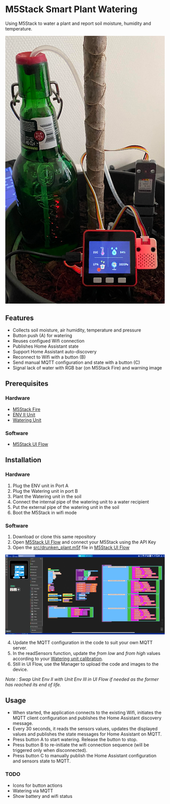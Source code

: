 # M5Stack Smart Plant Watering
Using M5Stack to water a plant and report soil moisture, humidity and temperature.

![M5Stack Smart Plant Watering](img/m5plant.png)

## Features
- Collects soil moisture, air humidity, temperature and pressure
- Button push (A) for watering
- Reuses configued Wifi connection
- Publishes Home Assistant state
- Support Home Assistant auto-discovery
- Reconnect to Wifi with a button (B)
- Send manual MQTT configuration and state with a button (C)
- Signal lack of water with RGB bar (on M5Stack Fire) and warning image

## Prerequisites
### Hardware
- [M5Stack Fire](https://shop.m5stack.com/products/fire-iot-development-kit)
- [ENV II Unit](https://shop.m5stack.com/products/env-ii-unit)
- [Watering Unit](https://shop.m5stack.com/products/watering-unit-with-mositure-sensor-and-pump)

### Software
- [M5Stack UI Flow](https://flow.m5stack.com/)

## Installation
### Hardware
1. Plug the ENV unit in Port A
2. Plug the Watering unit in port B
3. Plant the Watering unit in the soil
4. Connect the internal pipe of the watering unit to a water recipient
5. Put the external pipe of the watering unit in the soil
6. Boot the M5Stack in wifi mode

### Software
1. Download or clone this same repository
2. Open [M5Stack UI Flow](https://flow.m5stack.com/) and connect your M5Stack using the API Key
3. Open the [src/drunken_plant.m5f](src/drunken_plant.m5f) file in [M5Stack UI Flow](https://flow.m5stack.com/)

![M5Stack UI Flow Smart Plant Watering](img/code.png)

4. Update the MQTT configuration in the code to suit your own MQTT server.
5. In the readSensors function, update the *from low* and *from high* values according to your [Watering unit calibration](https://makersportal.com/blog/2020/5/26/capacitive-soil-moisture-calibration-with-arduino).
6. Still in UI Flow, use the Manager to upload the code and images to the device.

_Note : Swap Unit Env II with Unit Env III in UI Flow if needed as the former has reached its end of life._

## Usage
- When started, the application connects to the existing Wifi, initiates the MQTT client configuration and publishes the Home Assistant discovery message.
- Every 30 seconds, it reads the sensors values, updates the displayed values and publishes the state messages for Home Assistant on MQTT.
- Press button A to start watering. Release the button to stop.
- Press button B to re-initiate the wifi connection sequence (will be triggered only when disconnected).
- Press button C to manually publish the Home Assistant configuration and sensors state to MQTT.

### TODO
- Icons for button actions
- Watering via MQTT
- Show battery and wifi status